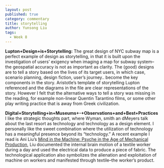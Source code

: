 ```yaml
---
layout: post
published: true
category: commentary
title: storytelling
author: Yunsong Liu
tags:
  - Week 8
---
```

**Lupton+Design+is+Storytelling:**
The great design of NYC subway map is a perfect example of design as storytelling, in that it is built upon the investigation of users’ exigency when imaging a map for subway system– the geospatial accuracy is not as important as clarity. The (good) designs are to tell a story based on the lives of its target users, in which case, scenario planning, design fiction, user’s journey.. become the key components in the story. 
Aristotle’s template of storytelling Lupton referenced and the diagrams in the file are clear representations of the story. However I felt that the alternative ways to tell a story was missing in the reading, for example non-linear Quentin Tarantino films, or some other play writing practice that is away from Greek civilization.

**Digital+Storytelling+in+Museums+-+Observations+and+Best+Practices**
I like the strategic thoughts part, where Wyman, smith an dMeyers talk about the last resort as technology and technology as a design element. I personally like the sweet combination where the utilization of technology has a meaningful presence beyond its “technology.” A recent example I read is Ani Liu’s [Mind in the Machine: Psyche in the Age of Mechanical Production](https://ani-liu.com/mind-in-machine), Liu documented the internal brain motion of a textile worker during a day and used the electrical data to produce a piece of fabric. The technological application also symbolizes the alienation and exploitation of machine on workers and manifested through textile–the worker’s product. 
